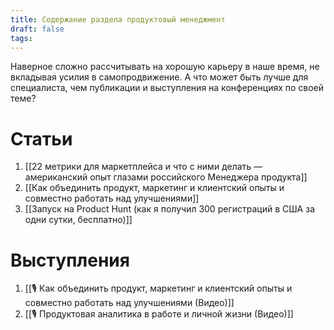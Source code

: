 ```yaml
---
title: Содержание раздела продуктовый менеджмент
draft: false
tags:
---
```

Наверное сложно рассчитывать на хорошую карьеру в наше время, не вкладывая усилия в самопродвижение. А что может быть лучше для специалиста, чем публикации и выступления на конференциях по своей теме?
# Статьи

1. [[22 метрики для маркетплейса и что с ними делать — американский опыт глазами российского Менеджера продукта]]
2. [[Как объединить продукт, маркетинг и клиентский опыты и совместно работать над улучшениями]]
3. [[Запуск на Product Hunt (как я получил 300 регистраций в США за одни сутки, бесплатно)]]

# Выступления

1. [[🎙️ Как объединить продукт, маркетинг и клиентский опыты и совместно работать над улучшениями (Видео)]] 
2. [[🎙️ Продуктовая аналитика в работе и личной жизни (Видео)]]